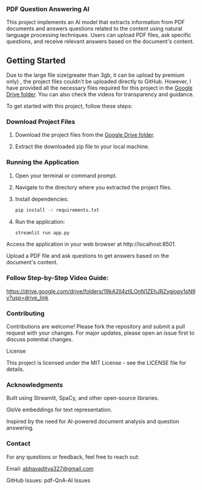 ### PDF Question Answering AI

This project implements an AI model that extracts information from PDF documents and answers questions related to the content using natural language processing techniques. Users can upload PDF files, ask specific questions, and receive relevant answers based on the document's content.

## Getting Started

Due to the large file size(greater than 3gb, it can be upload by premium only) , the project files couldn't be uploaded directly to GitHub. However, I have provided all the necessary files required for this project in the [Google Drive folder](https://drive.google.com/drive/folders/19kA2Il4ztILOnN1ZEhJRZygjopy1sN9v?usp=drive_link). You can also check the videos for transparency and guidance.


To get started with this project, follow these steps:

### Download Project Files

1. Download the project files from the [Google Drive folder](https://drive.google.com/drive/folders/19kA2Il4ztILOnN1ZEhJRZygjopy1sN9v?usp=drive_link).
   
2. Extract the downloaded zip file to your local machine.

### Running the Application

1. Open your terminal or command prompt.

2. Navigate to the directory where you extracted the project files.

3. Install dependencies:
   ```bash
   pip install -r requirements.txt
4. Run the application:
   ```bash
   streamlit run app.py

Access the application in your web browser at http://localhost:8501.

Upload a PDF file and ask questions to get answers based on the document's content.

### Follow Step-by-Step Video Guide:

https://drive.google.com/drive/folders/19kA2Il4ztILOnN1ZEhJRZygjopy1sN9v?usp=drive_link

### Contributing

Contributions are welcome! Please fork the repository and submit a pull request with your changes. For major updates, please open an issue first to discuss potential changes.

License

This project is licensed under the MIT License - see the LICENSE file for details.

### Acknowledgments

Built using Streamlit, SpaCy, and other open-source libraries.

GloVe embeddings for text representation.

Inspired by the need for AI-powered document analysis and question answering.

### Contact
For any questions or feedback, feel free to reach out:

Email: abhayaditya327@gmail.com

GitHub Issues: pdf-QnA-AI Issues
